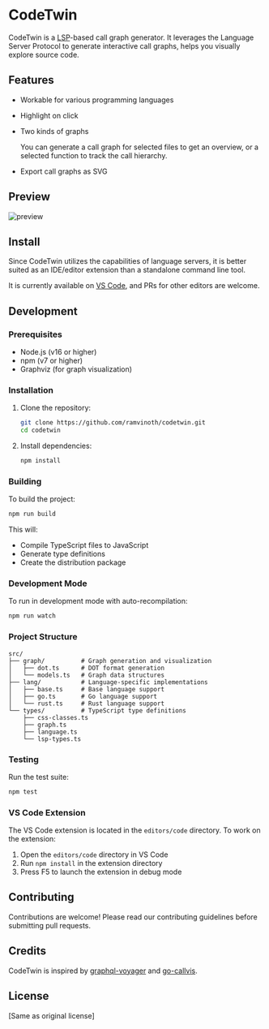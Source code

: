 # CodeTwin

CodeTwin is a [LSP](https://microsoft.github.io/language-server-protocol/)-based call graph generator. It leverages the Language Server Protocol to generate interactive call graphs, helps you visually explore source code.

## Features

* Workable for various programming languages
* Highlight on click
* Two kinds of graphs

   You can generate a call graph for selected files to get an overview, or a selected function to track the call hierarchy.
* Export call graphs as SVG

## Preview

![preview](https://raw.githubusercontent.com/ramvinoth/assets/main/codetwin/preview.gif)

## Install

Since CodeTwin utilizes the capabilities of language servers, it is better suited as an IDE/editor extension than a standalone command line tool.

It is currently available on [VS Code](https://marketplace.visualstudio.com/items?itemName=ramvinoth.codetwin), and PRs for other editors are welcome.

## Development

### Prerequisites

- Node.js (v16 or higher)
- npm (v7 or higher)
- Graphviz (for graph visualization)

### Installation

1. Clone the repository:
   ```bash
   git clone https://github.com/ramvinoth/codetwin.git
   cd codetwin
   ```

2. Install dependencies:
   ```bash
   npm install
   ```

### Building

To build the project:

```bash
npm run build
```

This will:
- Compile TypeScript files to JavaScript
- Generate type definitions
- Create the distribution package

### Development Mode

To run in development mode with auto-recompilation:

```bash
npm run watch
```

### Project Structure

```
src/
├── graph/          # Graph generation and visualization
│   ├── dot.ts      # DOT format generation
│   └── models.ts   # Graph data structures
├── lang/           # Language-specific implementations
│   ├── base.ts     # Base language support
│   ├── go.ts       # Go language support
│   └── rust.ts     # Rust language support
└── types/          # TypeScript type definitions
    ├── css-classes.ts
    ├── graph.ts
    ├── language.ts
    └── lsp-types.ts

```

### Testing

Run the test suite:

```bash
npm test
```

### VS Code Extension

The VS Code extension is located in the `editors/code` directory. To work on the extension:

1. Open the `editors/code` directory in VS Code
2. Run `npm install` in the extension directory
3. Press F5 to launch the extension in debug mode

## Contributing

Contributions are welcome! Please read our contributing guidelines before submitting pull requests.

## Credits

CodeTwin is inspired by [graphql-voyager](https://github.com/graphql-kit/graphql-voyager) and [go-callvis](https://github.com/ondrajz/go-callvis).

## License

[Same as original license]
